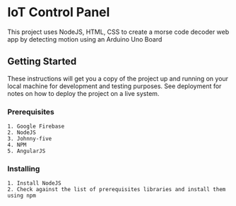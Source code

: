 # IoT Control Panel

This project uses NodeJS, HTML, CSS to create a morse code decoder web app by detecting motion using an Arduino Uno Board

## Getting Started

These instructions will get you a copy of the project up and running on your local machine for development and testing purposes. See deployment for notes on how to deploy the project on a live system.

### Prerequisites
```
1. Google Firebase
2. NodeJS
3. Johnny-five 
4. NPM
5. AngularJS
```

### Installing

```
1. Install NodeJS 
2. Check against the list of prerequisites libraries and install them using npm
```
